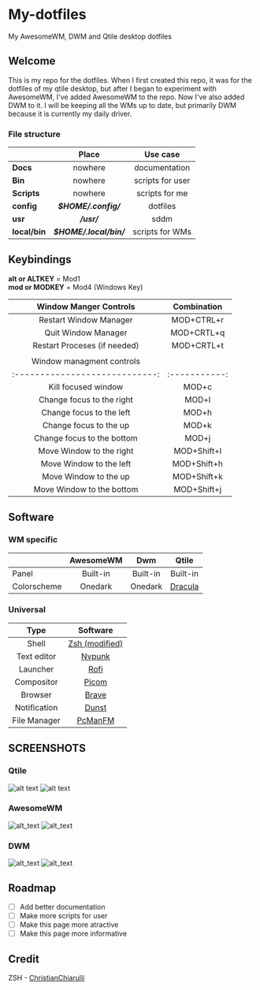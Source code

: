 # My-dotfiles
My AwesomeWM, DWM and Qtile desktop dotfiles

## Welcome
This is my repo for the dotfiles. When I first created this repo, it was for the
dotfiles of my qtile desktop, but after I began to experiment with AwesomeWM,
I've added AwesomeWM to the repo. Now I've also added DWM to it. I will be
keeping all the WMs up to date, but primarily DWM because it is currently my
daily driver.

### File structure
|               | Place                   | Use case         |
|---------------|:-----------------------:|:----------------:|
| **Docs**      | nowhere                 | documentation    |
| **Bin**       | nowhere                 | scripts for user |
| **Scripts**   | nowhere                 | scripts for me   |
| **config**    | **_$HOME/.config/_**    | dotfiles         |
| **usr**       | **_/usr/_**             | sddm             |
| **local/bin** | **_$HOME/.local/bin/_** | scripts for WMs  |

## Keybindings
**alt or ALTKEY** = Mod1\
**mod or MODKEY** = Mod4 (Windows Key)

| Window Manger Controls       | Combination |
|:----------------------------:|:-----------:|
| Restart Window Manager       | MOD+CTRL+r  |
| Quit Window Manager          | MOD+CRTL+q  |
| Restart Proceses (if needed) | MOD+CRTL+t  |
|                              |             |
| Window managment controls    |             |
|:----------------------------:|:-----------:|
| Kill focused window          | MOD+c       |
| Change focus to the right    | MOD+l       |
| Change focus to the left     | MOD+h       |
| Change focus to the up       | MOD+k       |
| Change focus to the bottom   | MOD+j       |
| Move Window to the right     | MOD+Shift+l |
| Move Window to the left      | MOD+Shift+h |
| Move Window to the up        | MOD+Shift+k |
| Move Window to the bottom    | MOD+Shift+j |

## Software

### WM specific
|             | AwesomeWM | Dwm      | Qtile    |
|-------------|:---------:|:--------:|:--------:|
| Panel       | Built-in  | Built-in | Built-in |
| Colorscheme | Onedark   | Onedark  | [Dracula](https://draculatheme.com/) |

### Universal
| Type         | Software  |
|:------------:|:---------:|
| Shell        | [Zsh (modified)](https://github.com/ChristianChiarulli/Machfiles/tree/master/zsh) |
| Text editor  | [Nvpunk](https://nvpunk.gabmus.org/) |
| Launcher     | [Rofi](https://github.com/adi1090x/rofi) |
| Compositor   | [Picom](https://github.com/ibhagwan/picom) |
| Browser      | [Brave](https://brave.com/) |
| Notification | [Dunst](https://dunst-project.org/) |
| File Manager | [PcManFM](https://wiki.archlinux.org/title/PCManFM) |

## SCREENSHOTS

### Qtile
![alt text](https://github.com/coevoe/My-dotfiles/blob/main/Screenshots/qtile1.png)
![alt text](https://github.com/coevoe/My-dotfiles/blob/main/Screenshots/qtile2.png)

### AwesomeWM
![alt_text](https://github.com/coevoe/My-dotfiles/blob/main/Screenshots/awesome1.png)
![alt_text](https://github.com/coevoe/My-dotfiles/blob/main/Screenshots/awesome2.png)

### DWM
![alt_text](https://github.com/coevoe/My-dotfiles/blob/main/Screenshots/dwm1.png)
![alt_text](https://github.com/coevoe/My-dotfiles/blob/main/Screenshots/dwm2.png)

## Roadmap
-   [ ] Add better documentation
-   [ ] Make more scripts for user
-   [ ] Make this page more atractive
-   [ ] Make this page more informative

## Credit
ZSH - [ChristianChiarulli](https://github.com/ChristianChiarulli)
